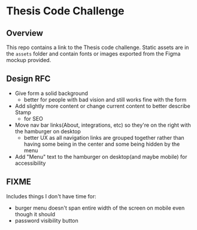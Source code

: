 # Thesis Code Challenge
## Overview
This repo contains a link to the Thesis code challenge. Static assets are in the `assets` folder and contain fonts or images exported from the Figma mockup provided.

## Design RFC
- Give form a solid background
  - better for people with bad vision and still works fine with the form
- Add slightly more content or change current content to  better describe Stamp
  - for SEO
- Move nav bar links(About, integrations, etc) so they're on the right with the hamburger on desktop
  - better UX as all navigation links are grouped together rather than having some being in the center and some being hidden by the menu
- Add "Menu" text to the hamburger on desktop(and maybe mobile) for accessibility

## FIXME
Includes things I don't have time for:
- burger menu doesn't span entire width of the screen on mobile even though it should
- password visibility button